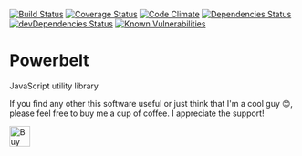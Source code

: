 [![Build Status](https://travis-ci.org/jesselpalmer/powerbelt.svg?branch=master)](https://travis-ci.org/jesselpalmer/powerbelt)
[![Coverage Status](https://coveralls.io/repos/github/powerbelt/powerbelt/badge.svg?branch=master)](https://coveralls.io/github/powerbelt/powerbelt?branch=master)
[![Code Climate](https://codeclimate.com/github/powerbelt/powerbelt/badges/gpa.svg)](https://codeclimate.com/github/powerbelt/powerbelt)
[![Dependencies Status](https://david-dm.org/powerbelt/powerbelt/status.svg)](https://david-dm.org/powerbelt/powerbelt)
[![devDependencies Status](https://david-dm.org/powerbelt/powerbelt/dev-status.svg)](https://david-dm.org/powerbelt/powerbelt?type=dev)
[![Known Vulnerabilities](https://snyk.io/test/github/powerbelt/powerbelt/badge.svg)](https://snyk.io/test/github/powerbelt/powerbelt)    

# Powerbelt

JavaScript utility library

If you find any other this software useful or just think that I'm a cool guy 😊, please feel free to buy me a cup of coffee. I appreciate the support!
  
<a href='https://ko-fi.com/Z8Z5CIP0' target='_blank'><img height='36' style='border:0px;height:36px;' src='https://az743702.vo.msecnd.net/cdn/kofi1.png?v=0' border='0' alt='Buy Me a Coffee at ko-fi.com' /></a>   
